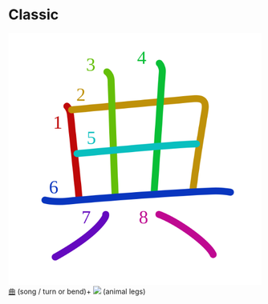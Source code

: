 # Classic
![典](../kanji-colorize/5178.svg)
[曲](曲.md) (song / turn or bend)+ ![](https://www.kanjidamage.com/assets/radsmall/legsanimal-f47296d2b96e0a2e1a35f2aab69890c9d8933e6119690f625c0997710fd80265.jpg) (animal legs)